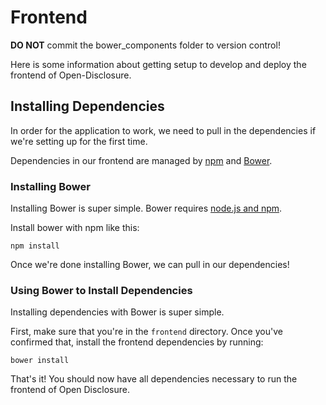 Frontend
===============

__DO NOT__ commit the bower_components folder to version control!

Here is some information about getting setup to develop and deploy the frontend of Open-Disclosure.

## Installing Dependencies

In order for the application to work, we need to pull in the dependencies if we're setting up for the first time.

Dependencies in our frontend are managed by [npm](https://www.npmjs.org/) and [Bower](http://bower.io).

### Installing Bower

Installing Bower is super simple. Bower requires [node.js and npm](http://nodejs.org).

Install bower with npm like this:

```
npm install
```

Once we're done installing Bower, we can pull in our dependencies!

### Using Bower to Install Dependencies

Installing dependencies with Bower is super simple.

First, make sure that you're in the `frontend` directory. Once you've confirmed that, install the frontend dependencies by running:

```
bower install
```

That's it! You should now have all dependencies necessary to run the frontend of Open Disclosure.
